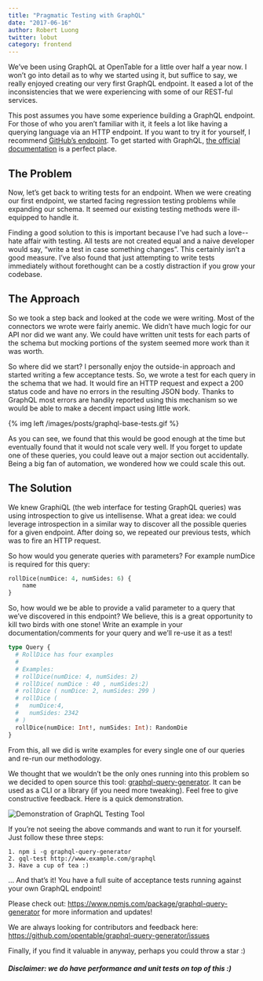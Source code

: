 ```yaml
---
title: "Pragmatic Testing with GraphQL"
date: "2017-06-16"
author: Robert Luong
twitter: lobut
category: frontend
---
```


We’ve been using GraphQL at OpenTable for a little over half a year now. I won’t go into detail as to why we started using it, but suffice to say, we really enjoyed creating our very first GraphQL endpoint. It eased a lot of the inconsistencies that we were experiencing with some of our REST-ful services.

This post assumes you have some experience building a GraphQL endpoint. For those of who you aren’t familiar with it, it feels a lot like having a querying language via an HTTP endpoint. If you want to try it for yourself, I recommend [GitHub’s endpoint](https://developer.github.com/v4/explorer/). To get started with GraphQL, [the official documentation](http://graphql.org/learn/) is a perfect place.

## The Problem

Now, let’s get back to writing tests for an endpoint. When we were creating our first endpoint, we started facing regression testing problems while expanding our schema. It seemed our existing testing methods were ill-equipped to handle it.

Finding a good solution to this is important because I’ve had such a love--hate affair with testing. All tests are not created equal and a naive developer would say, “write a test in case something changes”. This certainly isn’t a good measure. I’ve also found that just attempting to write tests immediately without forethought can be a costly distraction if you grow your codebase.

## The Approach

So we took a step back and looked at the code we were writing. Most of the connectors we wrote were fairly anemic. We didn’t have much logic for our API nor did we want any. We could have written unit tests for each parts of the schema but mocking portions of the system seemed more work than it was worth.

So where did we start? I personally enjoy the outside-in approach and started writing a few acceptance tests. So, we wrote a test for each query in the schema that we had. It would fire an HTTP request and expect a 200 status code and have no errors in the resulting JSON body. Thanks to GraphQL most errors are handily reported using this mechanism so we would be able to make a decent impact using little work.

{% img left /images/posts/graphql-base-tests.gif %}

As you can see, we found that this would be good enough at the time but eventually found that it would not scale very well. If you forget to update one of these queries, you could leave out a major section out accidentally. Being a big fan of automation, we wondered how we could scale this out.

## The Solution

We knew GraphiQL (the web interface for testing GraphQL queries) was using introspection to give us intellisense. What a great idea: we could leverage introspection in a similar way to discover all the possible queries for a given endpoint. After doing so, we repeated our previous tests, which was to fire an HTTP request.

So how would you generate queries with parameters? For example numDice is required for this query:

```graphql
rollDice(numDice: 4, numSides: 6) {
	name
}
```

So, how would we be able to provide a valid parameter to a query that we’ve discovered in this endpoint? We believe, this is a great opportunity to kill two birds with one stone! Write an example in your documentation/comments for your query and we’ll re-use it as a test!

```graphql
type Query {
  # RollDice has four examples
  #
  # Examples:
  # rollDice(numDice: 4, numSides: 2)
  # rollDice( numDice : 40 , numSides:2)
  # rollDice ( numDice: 2, numSides: 299 )
  # rollDice (
  #   numDice:4,
  #   numSides: 2342
  # )
  rollDice(numDice: Int!, numSides: Int): RandomDie
}
```

From this, all we did is write examples for every single one of our queries and re-run our methodology.

We thought that we wouldn’t be the only ones running into this problem so we decided to open source this tool: [graphql-query-generator](https://github.com/opentable/graphql-query-generator). It can be used as a CLI or a library (if you need more tweaking). Feel free to give constructive feedback. Here is a quick demonstration.

![Demonstration of GraphQL Testing Tool](/images/posts/graphql-tool-test.gif)

If you’re not seeing the above commands and want to run it for yourself. Just follow these three steps:

```
1. npm i -g graphql-query-generator
2. gql-test http://www.example.com/graphql
3. Have a cup of tea :)
```

… And that’s it! You have a full suite of acceptance tests running against your own GraphQL endpoint!

Please check out: https://www.npmjs.com/package/graphql-query-generator for more information and updates!

We are always looking for contributors and feedback here: https://github.com/opentable/graphql-query-generator/issues

Finally, if you find it valuable in anyway, perhaps you could throw a star :)

##### Disclaimer: we do have performance and unit tests on top of this :)
